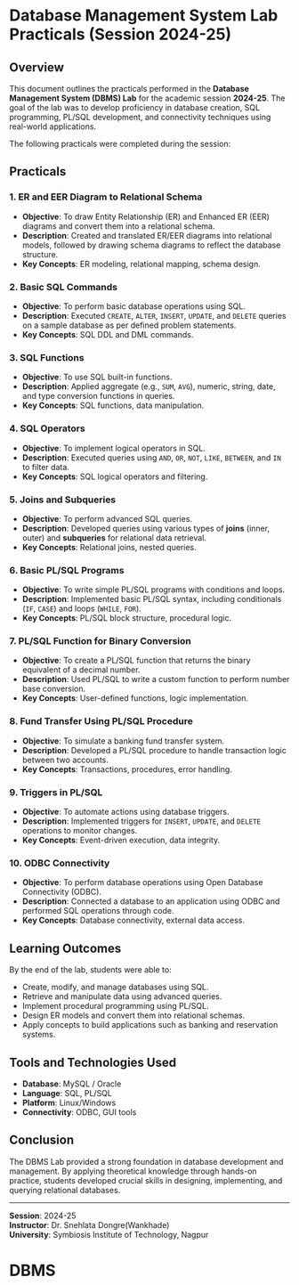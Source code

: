 # Database Management System Lab Practicals (Session 2024-25)

## Overview
This document outlines the practicals performed in the **Database Management System (DBMS) Lab** for the academic session **2024-25**. The goal of the lab was to develop proficiency in database creation, SQL programming, PL/SQL development, and connectivity techniques using real-world applications.

The following practicals were completed during the session:

## Practicals

### 1. **ER and EER Diagram to Relational Schema**
- **Objective**: To draw Entity Relationship (ER) and Enhanced ER (EER) diagrams and convert them into a relational schema.
- **Description**: Created and translated ER/EER diagrams into relational models, followed by drawing schema diagrams to reflect the database structure.
- **Key Concepts**: ER modeling, relational mapping, schema design.

### 2. **Basic SQL Commands**
- **Objective**: To perform basic database operations using SQL.
- **Description**: Executed `CREATE`, `ALTER`, `INSERT`, `UPDATE`, and `DELETE` queries on a sample database as per defined problem statements.
- **Key Concepts**: SQL DDL and DML commands.

### 3. **SQL Functions**
- **Objective**: To use SQL built-in functions.
- **Description**: Applied aggregate (e.g., `SUM`, `AVG`), numeric, string, date, and type conversion functions in queries.
- **Key Concepts**: SQL functions, data manipulation.

### 4. **SQL Operators**
- **Objective**: To implement logical operators in SQL.
- **Description**: Executed queries using `AND`, `OR`, `NOT`, `LIKE`, `BETWEEN`, and `IN` to filter data.
- **Key Concepts**: SQL logical operators and filtering.

### 5. **Joins and Subqueries**
- **Objective**: To perform advanced SQL queries.
- **Description**: Developed queries using various types of **joins** (inner, outer) and **subqueries** for relational data retrieval.
- **Key Concepts**: Relational joins, nested queries.

### 6. **Basic PL/SQL Programs**
- **Objective**: To write simple PL/SQL programs with conditions and loops.
- **Description**: Implemented basic PL/SQL syntax, including conditionals (`IF`, `CASE`) and loops (`WHILE`, `FOR`).
- **Key Concepts**: PL/SQL block structure, procedural logic.

### 7. **PL/SQL Function for Binary Conversion**
- **Objective**: To create a PL/SQL function that returns the binary equivalent of a decimal number.
- **Description**: Used PL/SQL to write a custom function to perform number base conversion.
- **Key Concepts**: User-defined functions, logic implementation.

### 8. **Fund Transfer Using PL/SQL Procedure**
- **Objective**: To simulate a banking fund transfer system.
- **Description**: Developed a PL/SQL procedure to handle transaction logic between two accounts.
- **Key Concepts**: Transactions, procedures, error handling.

### 9. **Triggers in PL/SQL**
- **Objective**: To automate actions using database triggers.
- **Description**: Implemented triggers for `INSERT`, `UPDATE`, and `DELETE` operations to monitor changes.
- **Key Concepts**: Event-driven execution, data integrity.

### 10. **ODBC Connectivity**
- **Objective**: To perform database operations using Open Database Connectivity (ODBC).
- **Description**: Connected a database to an application using ODBC and performed SQL operations through code.
- **Key Concepts**: Database connectivity, external data access.

## Learning Outcomes
By the end of the lab, students were able to:
- Create, modify, and manage databases using SQL.
- Retrieve and manipulate data using advanced queries.
- Implement procedural programming using PL/SQL.
- Design ER models and convert them into relational schemas.
- Apply concepts to build applications such as banking and reservation systems.

## Tools and Technologies Used
- **Database**: MySQL / Oracle
- **Language**: SQL, PL/SQL
- **Platform**: Linux/Windows
- **Connectivity**: ODBC, GUI tools

## Conclusion
The DBMS Lab provided a strong foundation in database development and management. By applying theoretical knowledge through hands-on practice, students developed crucial skills in designing, implementing, and querying relational databases.


---

**Session**: 2024-25  
**Instructor**: Dr. Snehlata Dongre(Wankhade)  
**University**: Symbiosis Institute of Technology, Nagpur
# DBMS

